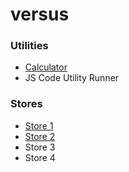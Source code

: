 # versus

### Utilities
* [Calculator](calc)
* JS Code Utility Runner

### Stores
* [Store 1](store1)
* [Store 2](store2)
* Store 3
* Store 4

